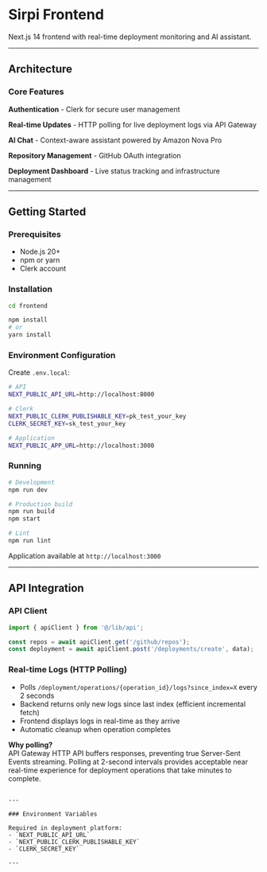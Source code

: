 # Sirpi Frontend

Next.js 14 frontend with real-time deployment monitoring and AI assistant.

---

## Architecture

### Core Features

**Authentication** - Clerk for secure user management

**Real-time Updates** - HTTP polling for live deployment logs via API Gateway

**AI Chat** - Context-aware assistant powered by Amazon Nova Pro

**Repository Management** - GitHub OAuth integration

**Deployment Dashboard** - Live status tracking and infrastructure management

---

## Getting Started

### Prerequisites

- Node.js 20+
- npm or yarn
- Clerk account

### Installation

```bash
cd frontend

npm install
# or
yarn install
```

### Environment Configuration

Create `.env.local`:

```bash
# API
NEXT_PUBLIC_API_URL=http://localhost:8000

# Clerk
NEXT_PUBLIC_CLERK_PUBLISHABLE_KEY=pk_test_your_key
CLERK_SECRET_KEY=sk_test_your_key

# Application
NEXT_PUBLIC_APP_URL=http://localhost:3000
```

### Running

```bash
# Development
npm run dev

# Production build
npm run build
npm start

# Lint
npm run lint
```

Application available at `http://localhost:3000`

---

## API Integration

### API Client

```typescript
import { apiClient } from '@/lib/api';

const repos = await apiClient.get('/github/repos');
const deployment = await apiClient.post('/deployments/create', data);
```

### Real-time Logs (HTTP Polling)
- Polls `/deployment/operations/{operation_id}/logs?since_index=X` every 2 seconds
- Backend returns only new logs since last index (efficient incremental fetch)
- Frontend displays logs in real-time as they arrive
- Automatic cleanup when operation completes

**Why polling?**  
API Gateway HTTP API buffers responses, preventing true Server-Sent Events streaming. Polling at 2-second intervals provides acceptable near real-time experience for deployment operations that take minutes to complete.
```

---

### Environment Variables

Required in deployment platform:
- `NEXT_PUBLIC_API_URL`
- `NEXT_PUBLIC_CLERK_PUBLISHABLE_KEY`
- `CLERK_SECRET_KEY`

---